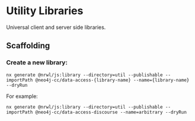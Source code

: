 # Utility Libraries

Universal client and server side libraries.

## Scaffolding

### Create a new library:


```
nx generate @nrwl/js:library --directory=util --publishable --importPath @neo4j-cc/data-access-{library-name} --name={library-name} --dryRun
```

For example:

```
nx generate @nrwl/js:library --directory=util --publishable --importPath @neo4j-cc/data-access-discourse --name=arbitrary --dryRun
```


